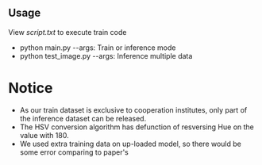 ## Usage
View <i>script.txt</i> to execute train code
- python main.py --args: Train or inference mode
- python test_image.py --args: Inference multiple data

# Notice
- As our train dataset is exclusive to cooperation institutes, only part of the inference dataset can be released.
- The HSV conversion algorithm has defunction of resversing Hue on the value with 180.
- We used extra training data on up-loaded model, so there would be some error comparing to paper's